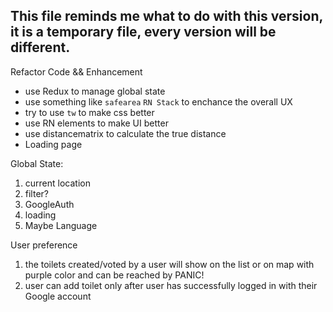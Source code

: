 ## This file reminds me what to do with this version, it is a temporary file, every version will be different.

 Refactor Code && Enhancement
 + use Redux to manage global state
 + use something like `safearea` `RN Stack` to enchance the overall UX
 + try to use `tw` to make css better
 + use RN elements to make UI better
 + use distancematrix to calculate the true distance
 + Loading page



Global State:
1. current location
2. filter?
3. GoogleAuth
4. loading
5. Maybe Language


User preference
1. the toilets created/voted by a user will show on the list or on map with purple color and can be reached by PANIC!
2. user can add toilet only after user has successfully logged in with their Google account




